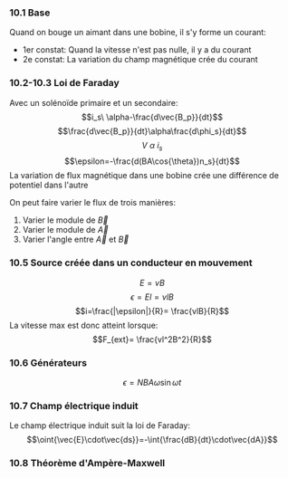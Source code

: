 ### 10.1 Base
Quand on bouge un aimant dans une bobine, il s'y forme un courant:
- 1er constat: Quand la vitesse n'est pas nulle, il y a du courant
- 2e constat: La variation du champ magnétique crée du courant
### 10.2-10.3 Loi de Faraday
Avec un solénoïde primaire et un secondaire:
$$i_s\ \alpha-\frac{d\vec{B_p}}{dt}$$
$$\frac{d\vec{B_p}}{dt}\alpha\frac{d\phi_s}{dt}$$
$$V\ \alpha\ i_s$$
$$\epsilon=-\frac{d(BA\cos{\theta})n_s}{dt}$$
La variation de flux magnétique dans une bobine crée une différence de potentiel dans l'autre

On peut faire varier le flux de trois manières:
1. Varier le module de $\vec{B}$
2. Varier le module de $\vec{A}$
3. Varier l'angle entre $\vec{A}$ et $\vec{B}$
### 10.5 Source créée dans un conducteur en mouvement
$$E=vB$$
$$\epsilon = El=vlB$$
$$i=\frac{|\epsilon|}{R}= \frac{vlB}{R}$$
La vitesse max est donc atteint lorsque:
$$F_{ext}= \frac{vl^2B^2}{R}$$
### 10.6 Générateurs
$$\epsilon=NBA\omega\sin{\omega t}$$
### 10.7 Champ électrique induit
Le champ électrique induit suit la loi de Faraday:
$$\oint{\vec{E}\cdot\vec{ds}}=-\int{\frac{dB}{dt}\cdot\vec{dA}}$$
### 10.8 Théorème d'Ampère-Maxwell
